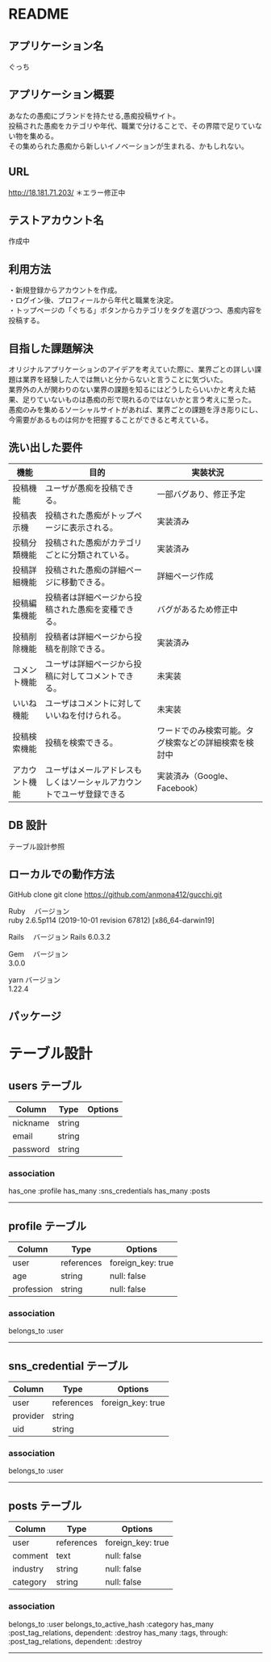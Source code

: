 # README

## アプリケーション名

ぐっち

## アプリケーション概要

あなたの愚痴にブランドを持たせる,愚痴投稿サイト。  
投稿された愚痴をカテゴリや年代、職業で分けることで、その界隈で足りていない物を集める。  
その集められた愚痴から新しいイノベーションが生まれる、かもしれない。

## URL

http://18.181.71.203/
＊エラー修正中

## テストアカウント名

作成中

## 利用方法

・新規登録からアカウントを作成。  
・ログイン後、プロフィールから年代と職業を決定。  
・トップページの「ぐちる」ボタンからカテゴリをタグを選びつつ、愚痴内容を投稿する。

## 目指した課題解決

オリジナルアプリケーションのアイデアを考えていた際に、業界ごとの詳しい課題は業界を経験した人では無いと分からないと言うことに気づいた。  
業界外の人が関わりのない業界の課題を知るにはどうしたらいいかと考えた結果、足りていないものは愚痴の形で現れるのではないかと言う考えに至った。  
愚痴のみを集めるソーシャルサイトがあれば、業界ごとの課題を浮き彫りにし、今需要があるものは何かを把握することができると考えている。

## 洗い出した要件

| 機能           | 目的                                                                 | 実装状況                                             |
| -------------- | -------------------------------------------------------------------- | ---------------------------------------------------- |
| 投稿機能       | ユーザが愚痴を投稿できる。                                           | 一部バグあり、修正予定                               |
| 投稿表示機     | 投稿された愚痴がトップページに表示される。                           | 実装済み                                             |
| 投稿分類機能   | 投稿された愚痴がカテゴリごとに分類されている。                       | 実装済み                                             |
| 投稿詳細機能   | 投稿された愚痴の詳細ページに移動できる。                             | 詳細ページ作成                                       |
| 投稿編集機能   | 投稿者は詳細ページから投稿された愚痴を変種できる。                   | バグがあるため修正中                                 |
| 投稿削除機能   | 投稿者は詳細ページから投稿を削除できる。                             | 実装済み                                             |
| コメント機能   | ユーザは詳細ページから投稿に対してコメントできる。                   | 未実装                                               |
| いいね機能     | ユーザはコメントに対していいねを付けられる。                         | 未実装                                               |
| 投稿検索機能   | 投稿を検索できる。                                                   | ワードでのみ検索可能。タグ検索などの詳細検索を検討中 |
| アカウント機能 | ユーザはメールアドレスもしくはソーシャルアカウントでユーザ登録できる | 実装済み（Google、Facebook）                         |

## DB 設計

テーブル設計参照

## ローカルでの動作方法

GitHub clone
git clone https://github.com/anmona412/gucchi.git

Ruby 　バージョン  
 ruby 2.6.5p114 (2019-10-01 revision 67812) [x86_64-darwin19]

Rails 　バージョン
Rails 6.0.3.2

Gem 　バージョン  
 3.0.0

yarn バージョン  
 1.22.4

## パッケージ

# テーブル設計

## users テーブル

| Column   | Type   | Options |
| -------- | ------ | ------- |
| nickname | string |         |
| email    | string |         |
| password | string |         |

### association

has_one :profile
has_many :sns_credentials
has_many :posts

---

## profile テーブル

| Column     | Type       | Options           |
| ---------- | ---------- | ----------------- |
| user       | references | foreign_key: true |
| age        | string     | null: false       |
| profession | string     | null: false       |

### association

belongs_to :user

---

## sns_credential テーブル

| Column   | Type       | Options           |
| -------- | ---------- | ----------------- |
| user     | references | foreign_key: true |
| provider | string     |                   |
| uid      | string     |                   |

### association

belongs_to :user

---

## posts テーブル

| Column   | Type       | Options           |
| -------- | ---------- | ----------------- |
| user     | references | foreign_key: true |
| comment  | text       | null: false       |
| industry | string     | null: false       |
| category | string     | null: false       |

### association

belongs_to :user
belongs_to_active_hash :category
has_many :post_tag_relations, dependent: :destroy
has_many :tags, through: :post_tag_relations, dependent: :destroy

---
